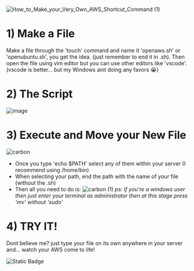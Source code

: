 ![How_to_Make_your_Very_Own_AWS_Shortcut_Command (1)](https://github.com/user-attachments/assets/6c11f4f5-b532-4fd4-8214-65e73284d23b)

# 1) Make a File 
Make a file through the 'touch' command and name it 'openaws.sh' or 'openubuntu.sh', you get the idea. (just remember to end it in .sh). Then open the file using vim editor but you can use other editors like 'vscode'.
(vscode is better... but my Windows aint doing any favors 😭)

# 2) The Script

![image](https://github.com/user-attachments/assets/f588fc7a-306b-4cea-b114-c29c3b0154ea)

# 3) Execute and Move your New File
![carbon](https://github.com/user-attachments/assets/91b285bf-0420-4100-8377-bee77141ca59)
- Once you type 'echo $PATH' select any of them within your server (I recommend using /home/bin)
- When selecting your path, end the path with the name of your file (without the .sh) 
- Then all you need to do is:
![carbon (1)](https://github.com/user-attachments/assets/96db61e9-632d-4fe1-9986-0d1aaeb011eb)
*ps: if you're a windows user then just enter your terminal as administrator then at this stage press 'mv' without 'sudo'*

# 4) TRY IT!

Dont believe me? just type your file on its own anywhere in your server and... watch your AWS come to life!

![Static Badge](https://img.shields.io/badge/Grateful-blue)


